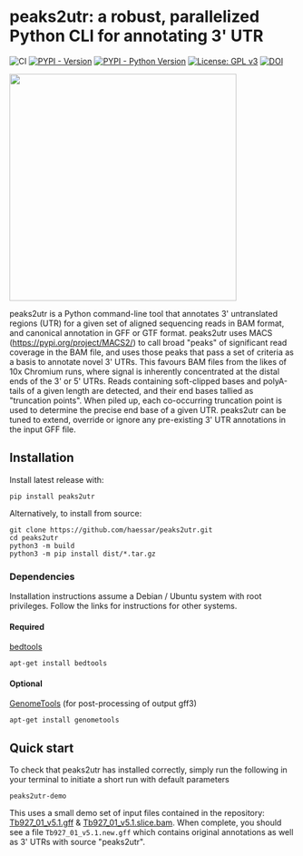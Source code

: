 # peaks2utr: a robust, parallelized Python CLI for annotating 3' UTR
![CI](https://github.com/haessar/peaks2utr/actions/workflows/ci.yml/badge.svg?branch=master)
[![PYPI - Version](https://img.shields.io/pypi/v/peaks2utr.svg)](https://pypi.org/project/peaks2utr/)
[![PYPI - Python Version](https://img.shields.io/pypi/pyversions/peaks2utr.svg)](https://pypi.org/project/peaks2utr/)
[![License: GPL v3](https://img.shields.io/badge/License-GPLv3-blue.svg)](https://www.gnu.org/licenses/gpl-3.0)
[![DOI](https://zenodo.org/badge/428231055.svg)](https://zenodo.org/badge/latestdoi/428231055) 

<img width="400" src="https://user-images.githubusercontent.com/11962461/172829916-c2fa81e6-7ae5-4c9a-a758-c3ba4c4198cb.png">

peaks2utr is a Python command-line tool that annotates 3' untranslated regions (UTR) for a given set of aligned sequencing reads in BAM format, and canonical annotation in GFF or GTF format. peaks2utr uses MACS (https://pypi.org/project/MACS2/) to call broad "peaks" of significant read coverage in the BAM file, and uses those peaks that pass a set of criteria as a basis to annotate novel 3' UTRs. This favours BAM files from the likes of 10x Chromium runs, where signal is inherently concentrated at the distal ends of the 3' or 5' UTRs. Reads containing soft-clipped bases and polyA-tails of a given length are detected, and their end bases tallied as "truncation points". When piled up, each co-occurring truncation point is used to determine the precise end base of a given UTR. peaks2utr can be tuned to extend, override or ignore any pre-existing 3' UTR annotations in the input GFF file.

## Installation
Install latest release with:
```
pip install peaks2utr
```
Alternatively, to install from source:
```
git clone https://github.com/haessar/peaks2utr.git
cd peaks2utr
python3 -m build
python3 -m pip install dist/*.tar.gz
```
### Dependencies
Installation instructions assume a Debian / Ubuntu system with root privileges. Follow the links for instructions for other systems.
#### Required
[bedtools](https://bedtools.readthedocs.io/en/latest/content/installation.html)
```
apt-get install bedtools
```
#### Optional
[GenomeTools](https://github.com/genometools/genometools#building-and-installation) (for post-processing of output gff3)
```
apt-get install genometools
```
## Quick start
To check that peaks2utr has installed correctly, simply run the following in your terminal to initiate a short run with default parameters
```
peaks2utr-demo
```
This uses a small demo set of input files contained in the repository: <a href="https://github.com/haessar/peaks2utr/blob/master/peaks2utr/demo/Tb927_01_v5.1.gff" target="_blank" >Tb927_01_v5.1.gff</a> & <a href="https://github.com/haessar/peaks2utr/blob/master/peaks2utr/demo/Tb927_01_v5.1.slice.bam" target="_blank" >Tb927_01_v5.1.slice.bam</a>. When complete, you should see a file `Tb927_01_v5.1.new.gff` which contains original annotations as well as 3' UTRs with source "peaks2utr".
